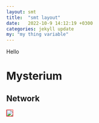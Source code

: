 ```yaml
---
layout: smt
title:  "smt layout"
date:   2022-10-9 14:12:19 +0300
categories: jekyll update
my: "my thing variable"
---
```

Hello

<h1>Mysterium</h1>
<h2>Network</h2>

<img style="border: 1px solid red" src="https://www.shutterstock.com/blog/wp-content/uploads/sites/5/2018/01/shutterstock-og-image.png"/>

[jekyll-docs]: https://jekyllrb.com/docs/home